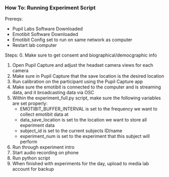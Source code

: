 ### How To: Running Experiment Script

Prereqs:
- Pupil Labs Software Downloaded
- Emotibit Software Downloaded
- Emotibit Config set to run on same network as computer
- Restart lab computer

Steps:
0. Make sure to get consent and biographical/democgraphic info
1. Open Pupil Capture and adjust the headset camera views for each camera
2. Make sure in Pupil Capture that the save location is the desired location
3. Run calibration on the participant using the Pupil Capture app
4. Make sure the emotibit is connected to the computer and is streaming data, and it broadcasting data via OSC
5. Within the experiment_full.py script, make sure the following variables are set properly:
    - EMOTIBIT_BUFFER_INTERVAL is set to the frequency we want to collect emotibit data at
    - data_save_location is set to the location we want to store all experiment data
    - subject_id is set to the current subjects ID/name
    - experiment_num is set to the experiment that this subject will perform
6. Run through experiment intro
7. Start audio recording on phone
7. Run python script
8. When finished with experiments for the day, upload to media lab account for backup
